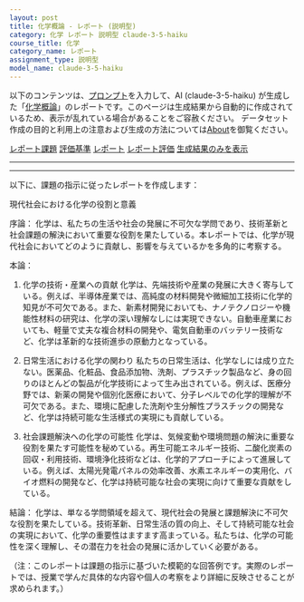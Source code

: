 ```yaml
---
layout: post
title: 化学概論 - レポート (説明型)
category: 化学 レポート 説明型 claude-3-5-haiku
course_title: 化学
category_name: レポート
assignment_type: 説明型
model_name: claude-3-5-haiku
---
```


以下のコンテンツは、[プロンプト](http://127.0.0.1:8000/generated/化学/claude-3-5-haiku/prompt_レポート-説明型.md)を入力して、AI (claude-3-5-haiku) が生成した「[化学概論](/contents/化学/)」のレポートです。このページは生成結果から自動的に作成されているため、表示が乱れている場合があることをご容赦ください。
データセット作成の目的と利用上の注意および生成の方法については[About](/About)を御覧ください。

[レポート課題](../レポート課題-説明型)
[評価基準](../評価基準-説明型)
[レポート](../レポート-説明型)
[レポート評価](../レポート評価-説明型)
[生成結果のみを表示](http://127.0.0.1:8000/generated/化学/claude-3-5-haiku/レポート-説明型.md)
  

***
***
  
以下に、課題の指示に従ったレポートを作成します：

現代社会における化学の役割と意義

序論：
化学は、私たちの生活や社会の発展に不可欠な学問であり、技術革新と社会課題の解決において重要な役割を果たしている。本レポートでは、化学が現代社会においてどのように貢献し、影響を与えているかを多角的に考察する。

本論：
1. 化学の技術・産業への貢献
化学は、先端技術や産業の発展に大きく寄与している。例えば、半導体産業では、高純度の材料開発や微細加工技術に化学的知見が不可欠である。また、新素材開発においても、ナノテクノロジーや機能性材料の研究は、化学の深い理解なしには実現できない。自動車産業においても、軽量で丈夫な複合材料の開発や、電気自動車のバッテリー技術など、化学は革新的な技術進歩の原動力となっている。

2. 日常生活における化学の関わり
私たちの日常生活は、化学なしには成り立たない。医薬品、化粧品、食品添加物、洗剤、プラスチック製品など、身の回りのほとんどの製品が化学技術によって生み出されている。例えば、医療分野では、新薬の開発や個別化医療において、分子レベルでの化学的理解が不可欠である。また、環境に配慮した洗剤や生分解性プラスチックの開発など、化学は持続可能な生活様式の実現にも貢献している。

3. 社会課題解決への化学の可能性
化学は、気候変動や環境問題の解決に重要な役割を果たす可能性を秘めている。再生可能エネルギー技術、二酸化炭素の回収・利用技術、環境浄化技術などは、化学的アプローチによって進展している。例えば、太陽光発電パネルの効率改善、水素エネルギーの実用化、バイオ燃料の開発など、化学は持続可能な社会の実現に向けて重要な貢献をしている。

結論：
化学は、単なる学問領域を超えて、現代社会の発展と課題解決に不可欠な役割を果たしている。技術革新、日常生活の質の向上、そして持続可能な社会の実現において、化学の重要性はますます高まっている。私たちは、化学の可能性を深く理解し、その潜在力を社会の発展に活かしていく必要がある。

（注：このレポートは課題の指示に基づいた模範的な回答例です。実際のレポートでは、授業で学んだ具体的な内容や個人の考察をより詳細に反映させることが求められます。）
